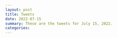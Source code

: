 ```yaml
---
layout: post
title: Tweets
date: 2022-07-15
summary: These are the tweets for July 15, 2022.
categories:
---
```


